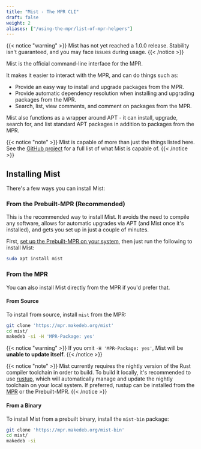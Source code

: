 ```yaml
---
title: "Mist - The MPR CLI"
draft: false
weight: 2
aliases: ["/using-the-mpr/list-of-mpr-helpers"]
---
```

{{< notice "warning" >}}
Mist has not yet reached a 1.0.0 release. Stability isn't guaranteed, and you may face issues during usage.
{{< /notice >}}

Mist is the official command-line interface for the MPR.

It makes it easier to interact with the MPR, and can do things such as:

- Provide an easy way to install and upgrade packages from the MPR.
- Provide automatic dependency resolution when installing and upgrading packages from the MPR.
- Search, list, view comments, and comment on packages from the MPR.

Mist also functions as a wrapper around APT - it can install, upgrade, search for, and list standard APT packages in addition to packages from the MPR.

{{< notice "note" >}}
Mist is capable of more than just the things listed here. See the [GitHub project](https://github.com/makedeb/mist) for a full list of what Mist is capable of.
{{< /notice >}}

## Installing Mist
There's a few ways you can install Mist:

### From the Prebuilt-MPR (Recommended)
This is the recommended way to install Mist. It avoids the need to compile any software, allows for automatic upgrades via APT (and Mist once it's installed), and gets you set up in just a couple of minutes.

First, [set up the Prebuilt-MPR on your system](https://docs.makedeb.org/prebuilt-mpr/getting-started), then just run the following to install Mist:

```sh
sudo apt install mist
```

### From the MPR
You can also install Mist directly from the MPR if you'd prefer that.

#### From Source
To install from source, install `mist` from the MPR:

```sh
git clone 'https://mpr.makedeb.org/mist'
cd mist/
makedeb -si -H 'MPR-Package: yes'
```

{{< notice "warning" >}}
If you omit `-H 'MPR-Package: yes'`, Mist will be **unable to update itself**.
{{< /notice >}}

{{< notice "note" >}}
Mist currently requires the nightly version of the Rust compiler toolchain in order to build. To build it locally, it's recommended to use [rustup](https://rustup.rs), which will automatically manage and update the nightly toolchain on your local system. If preferred, rustup can be installed from the [MPR](https://mpr.makedeb.org/packages/rustup) or the Prebuilt-MPR.
{{< /notice >}}

#### From a Binary
To install Mist from a prebuilt binary, install the `mist-bin` package:

```sh
git clone 'https://mpr.makedeb.org/mist-bin'
cd mist/
makedeb -si
```
